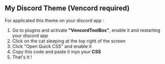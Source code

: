 ## My Discord Theme (Vencord required)

For applicated this theme on your discord app :

1. Go to plugins and activate **"VencordToolBox"**, enable it and restarting your discord app
2. Click on the cat sleeping at the top right of the screen
3. Click "Open Quick CSS" and enable it
4. Copy this code and paste it inyo your **CSS**
5. That's it !
